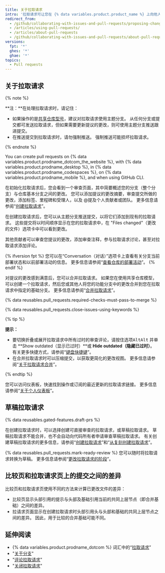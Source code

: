 ```yaml
---
title: 关于拉取请求
intro: '拉取请求可让您在 {% data variables.product.product_name %} 上向他人告知您已经推送到仓库中分支的更改。 在拉取请求打开后，您可以与协作者讨论并审查潜在更改，在更改合并到基本分支之前添加跟进提交。'
redirect_from:
  - /github/collaborating-with-issues-and-pull-requests/proposing-changes-to-your-work-with-pull-requests/about-pull-requests
  - /articles/using-pull-requests/
  - /articles/about-pull-requests
  - /github/collaborating-with-issues-and-pull-requests/about-pull-requests
versions:
  fpt: '*'
  ghes: '*'
  ghae: '*'
topics:
  - Pull requests
---
```


## 关于拉取请求

{% note %}

**注：**在处理拉取请求时，请记住：
* 如果操作的是[共享仓库型号](/articles/about-collaborative-development-models)，建议对拉取请求使用主题分支。 从任何分支或提交都可发送拉取请求，但如果需要更新提议的更改，则可使用主题分支推送跟进提交。
* 在推送提交到拉取请求时，请勿强制推送。 强制推送可能损坏拉取请求。

{% endnote %}

You can create pull requests on {% data variables.product.prodname_dotcom_the_website %}, with {% data variables.product.prodname_desktop %}, in {% data variables.product.prodname_codespaces %}, on {% data variables.product.prodname_mobile %}, and when using GitHub CLI.

在初始化拉取请求后，您会看到一个审查页面，其中简要概述您的分支（整个分支）与仓库基本分支之间的更改。 您可以添加提议的更改摘要，审查提交所做的更改，添加标签、里程碑和受理人，以及 @提及个人贡献者或团队。 更多信息请参阅“[创建拉取请求](/articles/creating-a-pull-request)”。

在创建拉取请求后，您可以从主题分支推送提交，以将它们添加到现有的拉取请求。 这些提交将以时间顺序显示在您的拉取请求中，在 "Files changed"（更改的文件）选项卡中可以看到更改。

其他贡献者可以审查您提议的更改，添加审查注释，参与拉取请求讨论，甚至对拉取请求添加评论。

{% ifversion fpt %}
您可以在“Conversation（对话）”选项卡上查看有关分支当前部署状态和以前部署活动的信息。 更多信息请参阅“[查看仓库的部署活动](/repositories/viewing-activity-and-data-for-your-repository/viewing-deployment-activity-for-your-repository)”。
{% endif %}

对提议的更改感到满意后，您可以合并拉取请求。 如果您在使用共享仓库模型，可以创建一个拉取请求，然后您或其他人将您的功能分支中的更改合并到您在拉取请求中指定的基础分支。 更多信息请参阅“[合并拉取请求](/articles/merging-a-pull-request)”。

{% data reusables.pull_requests.required-checks-must-pass-to-merge %}

{% data reusables.pull_requests.close-issues-using-keywords %}

{% tip %}

**提示：**
- 要切换折叠或展开拉取请求中所有过时的审查评论，请按住<span class="platform-mac"><kbd>选项</kbd></span><span class="platform-linux"><kbd>Alt</kbd></span><span class="platform-windows"><kbd>Alt</kbd></span> 并单击 **Show outdated（显示已过时）**或 **Hide outdated（隐藏已过时）**。 有关更多快捷方式，请参阅“[键盘快捷键](/articles/keyboard-shortcuts)”。
- 在合并拉取请求时可以压缩提交，以获取更简化的更改视图。 更多信息请参阅“[关于拉取请求合并](/articles/about-pull-request-merges)”。

{% endtip %}

您可以访问仪表板，快速找到操作或订阅的最近更新的拉取请求链接。 更多信息请参阅“[关于个人仪表板](/articles/about-your-personal-dashboard)”。

## 草稿拉取请求

{% data reusables.gated-features.draft-prs %}

在创建拉取请求时，可以选择创建可直接审查的拉取请求，或草稿拉取请求。 草稿拉取请求不能合并，也不会自动向代码所有者申请审查草稿拉取请求。 有关创建草稿拉取请求的更多信息，请参阅“[创建拉取请求](/articles/creating-a-pull-request)”和“[从复刻创建拉取请求](/articles/creating-a-pull-request-from-a-fork)”。

{% data reusables.pull_requests.mark-ready-review %} 您可以随时将拉取请求转换为草稿。 更多信息请参阅“[更改拉取请求的阶段](/articles/changing-the-stage-of-a-pull-request)”。

## 比较页和拉取请求页上的提交之间的差异

比较页和拉取请求页使用不同的方法来计算已更改文件的差异：

- 比较页显示头部引用的提示与头部及基础引用当前的共同上层节点（即合并基础）之间的差异。
- 拉请求页面显示在创建拉取请求时头部引用头与头部和基础的共同上层节点之间的差异。 因此，用于比较的合并基础可能不同。

## 延伸阅读

- {% data variables.product.prodname_dotcom %} 词汇中的“[拉取请求](/articles/github-glossary/#pull-request)”
- "[关于分支](/articles/about-branches)"
- "[评论拉取请求](/articles/commenting-on-a-pull-request)"
- "[关闭拉取请求](/articles/closing-a-pull-request)"
